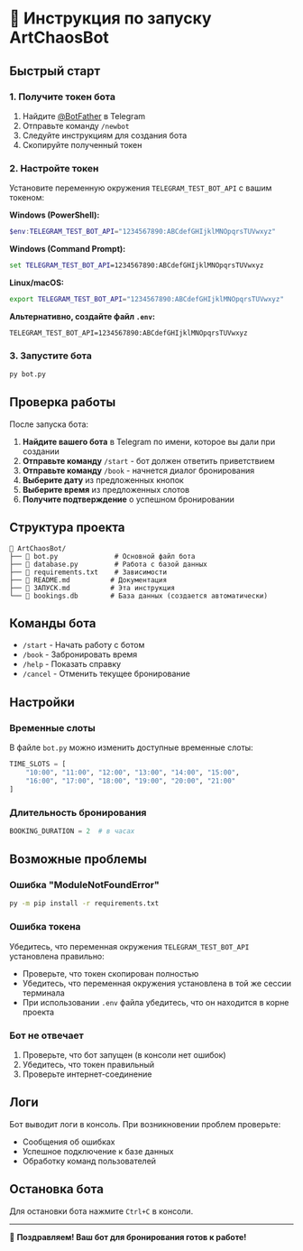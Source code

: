 # 🚀 Инструкция по запуску ArtChaosBot

## Быстрый старт

### 1. Получите токен бота
1. Найдите [@BotFather](https://t.me/BotFather) в Telegram
2. Отправьте команду `/newbot`
3. Следуйте инструкциям для создания бота
4. Скопируйте полученный токен

### 2. Настройте токен
Установите переменную окружения `TELEGRAM_TEST_BOT_API` с вашим токеном:

**Windows (PowerShell):**
```powershell
$env:TELEGRAM_TEST_BOT_API="1234567890:ABCdefGHIjklMNOpqrsTUVwxyz"
```

**Windows (Command Prompt):**
```cmd
set TELEGRAM_TEST_BOT_API=1234567890:ABCdefGHIjklMNOpqrsTUVwxyz
```

**Linux/macOS:**
```bash
export TELEGRAM_TEST_BOT_API="1234567890:ABCdefGHIjklMNOpqrsTUVwxyz"
```

**Альтернативно, создайте файл `.env`:**
```
TELEGRAM_TEST_BOT_API=1234567890:ABCdefGHIjklMNOpqrsTUVwxyz
```

### 3. Запустите бота
```bash
py bot.py
```

## Проверка работы

После запуска бота:

1. **Найдите вашего бота** в Telegram по имени, которое вы дали при создании
2. **Отправьте команду** `/start` - бот должен ответить приветствием
3. **Отправьте команду** `/book` - начнется диалог бронирования
4. **Выберите дату** из предложенных кнопок
5. **Выберите время** из предложенных слотов
6. **Получите подтверждение** о успешном бронировании

## Структура проекта

```
📁 ArtChaosBot/
├── 📄 bot.py              # Основной файл бота
├── 📄 database.py         # Работа с базой данных
├── 📄 requirements.txt    # Зависимости
├── 📄 README.md          # Документация
├── 📄 ЗАПУСК.md          # Эта инструкция
└── 📄 bookings.db        # База данных (создается автоматически)
```

## Команды бота

- `/start` - Начать работу с ботом
- `/book` - Забронировать время
- `/help` - Показать справку
- `/cancel` - Отменить текущее бронирование

## Настройки

### Временные слоты
В файле `bot.py` можно изменить доступные временные слоты:
```python
TIME_SLOTS = [
    "10:00", "11:00", "12:00", "13:00", "14:00", "15:00", 
    "16:00", "17:00", "18:00", "19:00", "20:00", "21:00"
]
```

### Длительность бронирования
```python
BOOKING_DURATION = 2  # в часах
```

## Возможные проблемы

### Ошибка "ModuleNotFoundError"
```bash
py -m pip install -r requirements.txt
```

### Ошибка токена
Убедитесь, что переменная окружения `TELEGRAM_TEST_BOT_API` установлена правильно:
- Проверьте, что токен скопирован полностью
- Убедитесь, что переменная окружения установлена в той же сессии терминала
- При использовании `.env` файла убедитесь, что он находится в корне проекта

### Бот не отвечает
1. Проверьте, что бот запущен (в консоли нет ошибок)
2. Убедитесь, что токен правильный
3. Проверьте интернет-соединение

## Логи

Бот выводит логи в консоль. При возникновении проблем проверьте:
- Сообщения об ошибках
- Успешное подключение к базе данных
- Обработку команд пользователей

## Остановка бота

Для остановки бота нажмите `Ctrl+C` в консоли.

---

🎉 **Поздравляем! Ваш бот для бронирования готов к работе!**
